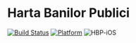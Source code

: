 # Harta Banilor Publici

[![Build Status](https://travis-ci.org/initiativaromania/harta-banilor-publici.svg?branch=master)](https://travis-ci.org/initiativaromania/harta-banilor-publici)
[![Platform](https://img.shields.io/cocoapods/p/BulletinBoard.svg?style=flat)](https://github.com/initiativaromania/harta-banilor-publici)
![HBP-iOS](https://i.imgur.com/ioevToO.gifv)


